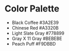 # Color Palette

- Black Coffee #3A2E39
- Chinese Red #A3320B
- Light Slate Gray #778899
- Gray X 11 Gray #BEBEBE
- Peach Puff #F9DBBD